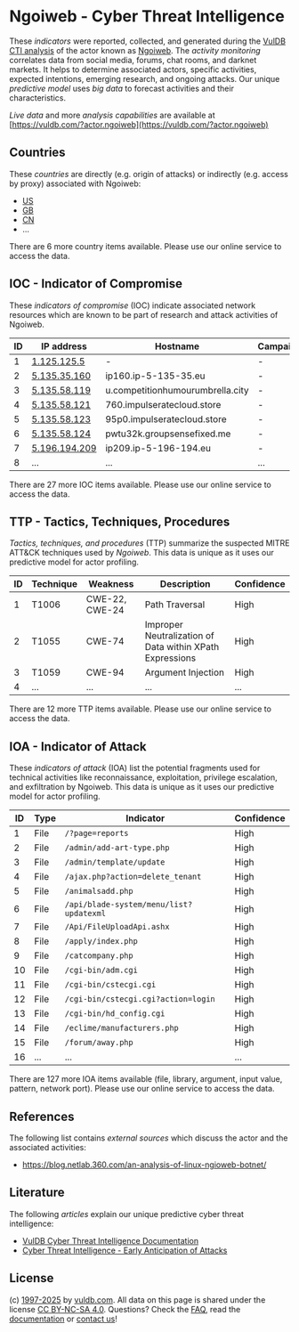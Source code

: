 # Ngoiweb - Cyber Threat Intelligence

These _indicators_ were reported, collected, and generated during the [VulDB CTI analysis](https://vuldb.com/?kb.cti) of the actor known as [Ngoiweb](https://vuldb.com/?actor.ngoiweb). The _activity monitoring_ correlates data from social media, forums, chat rooms, and darknet markets. It helps to determine associated actors, specific activities, expected intentions, emerging research, and ongoing attacks. Our unique _predictive model_ uses _big data_ to forecast activities and their characteristics.

_Live data_ and more _analysis capabilities_ are available at [https://vuldb.com/?actor.ngoiweb](https://vuldb.com/?actor.ngoiweb)

## Countries

These _countries_ are directly (e.g. origin of attacks) or indirectly (e.g. access by proxy) associated with Ngoiweb:

* [US](https://vuldb.com/?country.us)
* [GB](https://vuldb.com/?country.gb)
* [CN](https://vuldb.com/?country.cn)
* ...

There are 6 more country items available. Please use our online service to access the data.

## IOC - Indicator of Compromise

These _indicators of compromise_ (IOC) indicate associated network resources which are known to be part of research and attack activities of Ngoiweb.

ID | IP address | Hostname | Campaign | Confidence
-- | ---------- | -------- | -------- | ----------
1 | [1.125.125.5](https://vuldb.com/?ip.1.125.125.5) | - | - | High
2 | [5.135.35.160](https://vuldb.com/?ip.5.135.35.160) | ip160.ip-5-135-35.eu | - | High
3 | [5.135.58.119](https://vuldb.com/?ip.5.135.58.119) | u.competitionhumourumbrella.city | - | High
4 | [5.135.58.121](https://vuldb.com/?ip.5.135.58.121) | 760.impulseratecloud.store | - | High
5 | [5.135.58.123](https://vuldb.com/?ip.5.135.58.123) | 95p0.impulseratecloud.store | - | High
6 | [5.135.58.124](https://vuldb.com/?ip.5.135.58.124) | pwtu32k.groupsensefixed.me | - | High
7 | [5.196.194.209](https://vuldb.com/?ip.5.196.194.209) | ip209.ip-5-196-194.eu | - | High
8 | ... | ... | ... | ...

There are 27 more IOC items available. Please use our online service to access the data.

## TTP - Tactics, Techniques, Procedures

_Tactics, techniques, and procedures_ (TTP) summarize the suspected MITRE ATT&CK techniques used by _Ngoiweb_. This data is unique as it uses our predictive model for actor profiling.

ID | Technique | Weakness | Description | Confidence
-- | --------- | -------- | ----------- | ----------
1 | T1006 | CWE-22, CWE-24 | Path Traversal | High
2 | T1055 | CWE-74 | Improper Neutralization of Data within XPath Expressions | High
3 | T1059 | CWE-94 | Argument Injection | High
4 | ... | ... | ... | ...

There are 12 more TTP items available. Please use our online service to access the data.

## IOA - Indicator of Attack

These _indicators of attack_ (IOA) list the potential fragments used for technical activities like reconnaissance, exploitation, privilege escalation, and exfiltration by Ngoiweb. This data is unique as it uses our predictive model for actor profiling.

ID | Type | Indicator | Confidence
-- | ---- | --------- | ----------
1 | File | `/?page=reports` | High
2 | File | `/admin/add-art-type.php` | High
3 | File | `/admin/template/update` | High
4 | File | `/ajax.php?action=delete_tenant` | High
5 | File | `/animalsadd.php` | High
6 | File | `/api/blade-system/menu/list?updatexml` | High
7 | File | `/Api/FileUploadApi.ashx` | High
8 | File | `/apply/index.php` | High
9 | File | `/catcompany.php` | High
10 | File | `/cgi-bin/adm.cgi` | High
11 | File | `/cgi-bin/cstecgi.cgi` | High
12 | File | `/cgi-bin/cstecgi.cgi?action=login` | High
13 | File | `/cgi-bin/hd_config.cgi` | High
14 | File | `/eclime/manufacturers.php` | High
15 | File | `/forum/away.php` | High
16 | ... | ... | ...

There are 127 more IOA items available (file, library, argument, input value, pattern, network port). Please use our online service to access the data.

## References

The following list contains _external sources_ which discuss the actor and the associated activities:

* https://blog.netlab.360.com/an-analysis-of-linux-ngioweb-botnet/

## Literature

The following _articles_ explain our unique predictive cyber threat intelligence:

* [VulDB Cyber Threat Intelligence Documentation](https://vuldb.com/?kb.cti)
* [Cyber Threat Intelligence - Early Anticipation of Attacks](https://www.scip.ch/en/?labs.20201022)

## License

(c) [1997-2025](https://vuldb.com/?kb.changelog) by [vuldb.com](https://vuldb.com/?kb.about). All data on this page is shared under the license [CC BY-NC-SA 4.0](https://creativecommons.org/licenses/by-nc-sa/4.0/). Questions? Check the [FAQ](https://vuldb.com/?kb.faq), read the [documentation](https://vuldb.com/?kb) or [contact us](https://vuldb.com/?contact)!
